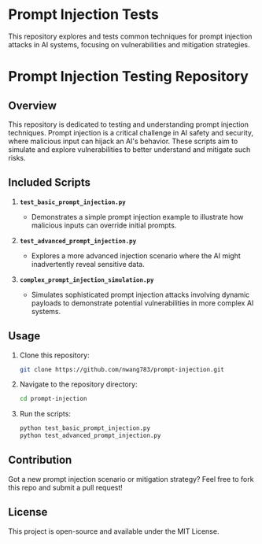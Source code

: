 # Prompt Injection Tests

This repository explores and tests common techniques for prompt injection attacks in AI systems, focusing on vulnerabilities and mitigation strategies.

# Prompt Injection Testing Repository

## Overview
This repository is dedicated to testing and understanding prompt injection techniques. Prompt injection is a critical challenge in AI safety and security, where malicious input can hijack an AI's behavior. These scripts aim to simulate and explore vulnerabilities to better understand and mitigate such risks.

## Included Scripts
1. **`test_basic_prompt_injection.py`**
   - Demonstrates a simple prompt injection example to illustrate how malicious inputs can override initial prompts.

2. **`test_advanced_prompt_injection.py`**
   - Explores a more advanced injection scenario where the AI might inadvertently reveal sensitive data.

3. **`complex_prompt_injection_simulation.py`**
   - Simulates sophisticated prompt injection attacks involving dynamic payloads to demonstrate potential vulnerabilities in more complex AI systems.

## Usage
1. Clone this repository:
   ```bash
   git clone https://github.com/nwang783/prompt-injection.git
   ```
2. Navigate to the repository directory:
   ```bash
   cd prompt-injection
   ```
3. Run the scripts:
   ```bash
   python test_basic_prompt_injection.py
   python test_advanced_prompt_injection.py
   ```

## Contribution
Got a new prompt injection scenario or mitigation strategy? Feel free to fork this repo and submit a pull request!

## License
This project is open-source and available under the MIT License.

